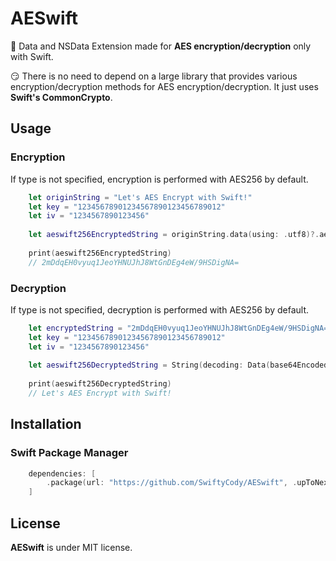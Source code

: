 # AESwift

🥸 Data and NSData Extension made for **AES encryption/decryption** only with Swift.

😏 There is no need to depend on a large library that provides various encryption/decryption methods for AES encryption/decryption. It just uses **Swift's CommonCrypto**.

## Usage

### Encryption
If type is not specified, encryption is performed with AES256 by default.

```swift
    let originString = "Let's AES Encrypt with Swift!"
    let key = "12345678901234567890123456789012"
    let iv = "1234567890123456"
    
    let aeswift256EncryptedString = originString.data(using: .utf8)?.aesEncrypt(key: key, iv: iv, type: .aes256)?.base64EncodedString()
    
    print(aeswift256EncryptedString)
    // 2mDdqEH0vyuq1JeoYHNUJhJ8WtGnDEg4eW/9HSDigNA=
```

### Decryption
If type is not specified, decryption is performed with AES256 by default.

```swift
    let encryptedString = "2mDdqEH0vyuq1JeoYHNUJhJ8WtGnDEg4eW/9HSDigNA="
    let key = "12345678901234567890123456789012"
    let iv = "1234567890123456"
    
    let aeswift256DecryptedString = String(decoding: Data(base64Encoded: aeswift256EncryptedString)?.aesDecrypt(key: key, iv: iv, type: .aes256) ?? Data(), as: UTF8.self)
    
    print(aeswift256DecryptedString)
    // Let's AES Encrypt with Swift!
```

## Installation


### Swift Package Manager
```swift
    dependencies: [
        .package(url: "https://github.com/SwiftyCody/AESwift", .upToNextMajor(from: "1.0"))
    ]
```

## License

**AESwift** is under MIT license.
